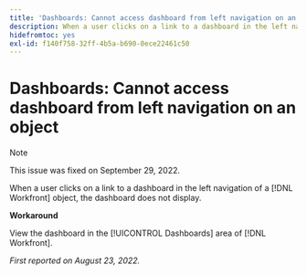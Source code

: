```yaml
---
title: 'Dashboards: Cannot access dashboard from left navigation on an object'
description: When a user clicks on a link to a dashboard in the left navigation of a [!DNL Workfront] object, the dashboard does not display.
hidefromtoc: yes
exl-id: f140f758-32ff-4b5a-b690-0ece22461c50
---
```

# Dashboards: Cannot access dashboard from left navigation on an object

>[!NOTE]
>
>This issue was fixed on September 29, 2022.

When a user clicks on a link to a dashboard in the left navigation of a [!DNL Workfront] object, the dashboard does not display.

**Workaround**

View the dashboard in the [!UICONTROL Dashboards] area of [!DNL Workfront].

_First reported on August 23, 2022._

